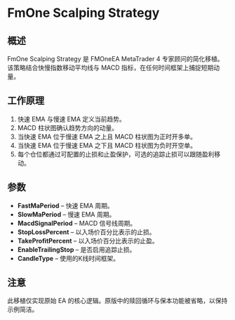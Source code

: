 # FmOne Scalping Strategy

## 概述
FmOne Scalping Strategy 是 FMOneEA MetaTrader 4 专家顾问的简化移植。该策略结合快慢指数移动平均线与 MACD 指标，在任何时间框架上捕捉短期动量。

## 工作原理
1. 快速 EMA 与慢速 EMA 定义当前趋势。
2. MACD 柱状图确认趋势方向的动量。
3. 当快速 EMA 位于慢速 EMA 之上且 MACD 柱状图为正时开多单。
4. 当快速 EMA 位于慢速 EMA 之下且 MACD 柱状图为负时开空单。
5. 每个仓位都通过可配置的止损和止盈保护，可选的追踪止损可以跟随盈利移动。

## 参数
- **FastMaPeriod** – 快速 EMA 周期。
- **SlowMaPeriod** – 慢速 EMA 周期。
- **MacdSignalPeriod** – MACD 信号线周期。
- **StopLossPercent** – 以入场价百分比表示的止损。
- **TakeProfitPercent** – 以入场价百分比表示的止盈。
- **EnableTrailingStop** – 是否启用追踪止损。
- **CandleType** – 使用的K线时间框架。

## 注意
此移植仅实现原始 EA 的核心逻辑。原版中的赎回循环与保本功能被省略，以保持示例简洁。
